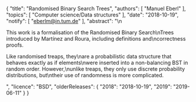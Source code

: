 {
    "title": "Randomised Binary Search Trees",
    "authors": [
        "Manuel Eberl"
    ],
    "topics": [
        "Computer science/Data structures"
    ],
    "date": "2018-10-19",
    "notify": [
        "eberlm@in.tum.de"
    ],
    "abstract": "\n<p>This work is a formalisation of the Randomised Binary Search\nTrees introduced by Martínez and Roura, including definitions and\ncorrectness proofs.</p> <p>Like randomised treaps, they\nare a probabilistic data structure that behaves exactly as if elements\nwere inserted into a non-balancing BST in random order. However,\nunlike treaps, they only use discrete probability distributions, but\ntheir use of randomness is more complicated.</p>",
    "licence": "BSD",
    "olderReleases": {
        "2018": "2018-10-19",
        "2019": "2019-06-11"
    }
}